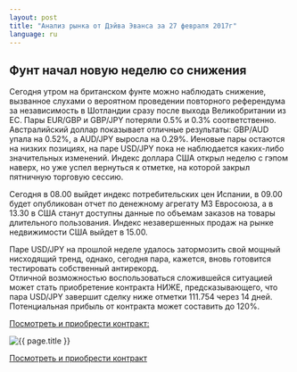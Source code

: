 ```yaml
---
layout: post
title: "Анализ рынка от Дэйва Эванса за 27 февраля 2017г"
language: ru
---
```

## Фунт начал новую неделю со снижения

Сегодня утром на британском фунте можно наблюдать снижение, вызванное слухами о вероятном проведении повторного референдума за независимость в Шотландии сразу после выхода Великобритании из ЕС.  Пары EUR/GBP и GBP/JPY потеряли 0.5% и 0.3% соответственно.
Австралийский доллар показывает отличные результаты: GBP/AUD упала на 0.52%, а AUD/JPY выросла на 0.29%.
Иеновые пары остаются на низких позициях, на паре USD/JPY пока не наблюдается каких-либо значительных изменений. 
Индекс доллара США открыл неделю с гэпом наверх, но уже успел вернуться к отметке, на которой закрыл пятничную торговую сессию.

Сегодня в 08.00 выйдет индекс потребительских цен Испании,  в 09.00 будет опубликован отчет по денежному агрегату М3 Евросоюза, а в 13.30 в США станут доступны данные по объемам заказов на товары длительного пользования. Индекс незавершенных продаж на рынке недвижимости США выйдет в 15.00.

Паре USD/JPY на прошлой неделе удалось затормозить свой мощный нисходящий тренд, однако, сегодня пара, кажется, вновь готовится тестировать собственный антирекорд.  
Отличной возможностью воспользоваться сложившейся ситуацией может стать приобретение контракта НИЖЕ, предсказывающего, что пара USD/JPY завершит сделку ниже отметки 111.754 через 14 дней. Потенциальная прибыль от контракта может составить до 120%. 


<a href="http://record.binary.com/_bivVDfg8lHux76XffYA0JmNd7ZgqdRLk/1/?market=major_pairs&duration_amount=14&duration_units=d&amount=10&amount_type=payout&expiry_type=duration&underlying=frxUSDJPY&formname=higherlower&barrier=111.754&s=1&t=tSmo_vEiJCq6QwXfLy65HZ0co5lt24DG" target="_blank">Посмотреть и приобрести контракт:</a>

<img src="{{ site.url }}/images/feb-27-2017_RU.png" alt="{{ page.title }}"  title="{{ page.title }}">

<a href="%LINK%%?https://www.binary.com/d/trade.cgi?market=major_pairs&duration_amount=14&duration_units=d&amount=10&amount_type=payout&expiry_type=duration&underlying=frxUSDJPY&formname=higherlower&barrier=111.754&s=1&t=tSmo_vEiJCq6QwXfLy65HZ0co5lt24DG" target="_blank">Посмотреть и приобрести контракт</a>